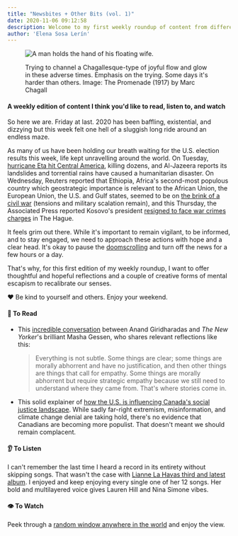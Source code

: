```yaml
---
title: "Newsbites + Other Bits (vol. 1)" 
date: 2020-11-06 09:12:58
description: Welcome to my first weekly roundup of content from different corners of the internet I think you’d enjoy checking out. After this week, we all need a mental break to recalibrate. 
author: 'Elena Sosa Lerín'
---
```

<figure>
<img data-src="https://res.cloudinary.com/esarin72/image/upload/q_auto/v1604645062/weekly%20editions/chagall_rmyowi.jpg" loading="lazy" alt="A man holds the hand of his floating wife." class="lazyload">
<figcaption>
    <p>Trying to channel a Chagallesque-type of joyful flow and glow in these adverse times. Emphasis on the trying. Some days it's harder than others.<span class="thick">
    Image: The Promenade (1917) by Marc Chagall</span></p>
</figcaption>
</figure>

#### A weekly edition of content I think you'd like to read, listen to, and watch

So here we are. Friday at last. 2020 has been baffling, existential, and dizzying but this week felt one hell of a sluggish long ride around an endless maze.  

As many of us have been holding our breath waiting for the <span class="thick">U.S. election results</span> this week, life kept unravelling around the world. On Tuesday, <a href="https://www.aljazeera.com/news/2020/11/6/central-america-still-on-high-alert-as-hurricane-eta-kills-dozens">hurricane Eta hit <span class="thick">Central America</span></a>, killing dozens, and Al-Jazeera reports its landslides and torrential rains have caused a humanitarian disaster. On Wednesday, Reuters reported that <span class="thick">Ethiopia</span>, Africa's second-most populous country which geostrategic importance is relevant to the African Union, the European Union, the U.S. and Gulf states, seemed to be on <a href="https://uk.reuters.com/article/uk-ethiopia-conflict/ethiopia-sends-army-into-opposition-tigray-region-idUKKBN27K0GX">the brink of a civil war</a> (tensions and military scalation remain), and this Thursday, the Associated Press reported <span class="thick">Kosovo</span>'s president <a href="https://www.theguardian.com/world/2020/nov/05/hashim-thaci-kosovos-president-resigns-to-face-war-crimes-charges-in-the-hague">resigned to face war crimes charges</a> in The Hague.


It feels grim out there. While it's important to remain vigilant, to be informed, and to stay engaged, we need to approach these actions with hope and a clear head. It's okay to pause the <a href="https://twitter.com/karenkho">doomscrolling</a> and turn off the news for a few hours or a day. 

That's why, for this first edition of my weekly roundup, I want to offer thoughtful and hopeful reflections and a couple of creative forms of mental escapism to recalibrate our senses. 

<span role="img" aria-label="heart">❤️</span> Be kind to yourself and others. Enjoy your weekend.
<div class="separator"></div>

#### <span role="img" aria-label="open book">📖</span> To Read

<ul class="list">

<li>This <a href="https://the.ink/p/how-to-block-an-autocratic-breakthrough">incredible conversation</a> between Anand Giridharadas and <em>The New Yorker</em>'s brilliant Masha Gessen, who shares relevant reflections like this:
<blockquote>
<p>
Everything is not subtle. Some things are clear; some things are morally abhorrent and have no justification, and then other things are things that call for empathy. Some things are morally abhorrent but require strategic empathy because we still need to understand where they came from. That's where stories come in.
</p>
</blockquote>
</li>

<li>
This solid explainer of <a href="https://futureofgood.co/trumpism-in-canada/"> how the U.S. is influencing Canada's social justice landscape</a>. While sadly far-right extremism, misinformation, and climate change denial are taking hold, there's no evidence that Canadians are becoming more populist. That doesn't meant we should remain complacent.
</li>
</ul>

<div class="separator"></div>

#### <span role="img" aria-label="ear">👂</span> To Listen

I can't remember the last time I heard a record in its entirety without skipping songs. That wasn't the case with <a href="https://open.spotify.com/album/6JwtB0zzNYy4qANDrJtrJy?utm_source=Newsletter+Radio+Ambulante&utm_campaign=ef0114c24b-EMAIL_CAMPAIGN_2020_08_06_09_06_COPY_01&utm_medium=email&utm_term=0_e2fc316930-ef0114c24b-110953113"> Lianne La Havas third and latest album</a>. I enjoyed and keep enjoying every single one of her 12 songs. Her bold and multilayered voice gives Lauren Hill and Nina Simone vibes. 

<div class="separator"></div>

#### <span role="img" aria-label="single eye">👁️</span> To Watch

Peek through a <a href="https://window-swap.com">random window anywhere in the world</a> and enjoy the view.

 


 















